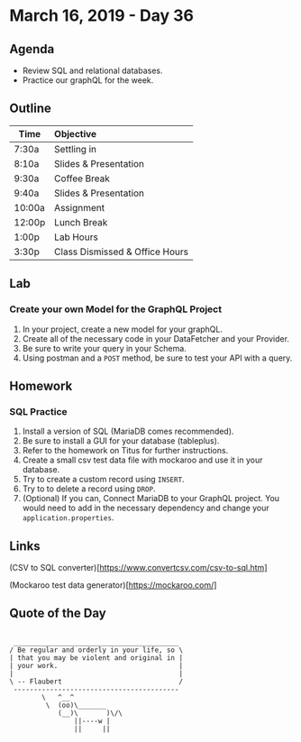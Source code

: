 # March 16, 2019 - Day 36


## Agenda

- Review SQL and relational databases.
- Practice our graphQL for the week. 

## Outline

| Time   | Objective                        |
| -------|:---------------------------------|
| 7:30a  | Settling in                      |
| 8:10a  | Slides & Presentation            |
| 9:30a  | Coffee Break                     |
| 9:40a  | Slides & Presentation            |
| 10:00a | Assignment                       |
| 12:00p | Lunch Break                      |
| 1:00p  | Lab Hours                        |
| 3:30p  | Class Dismissed & Office Hours   |

## Lab

### Create your own Model for the GraphQL Project

1. In your project, create a new model for your graphQL. 
2. Create all of the necessary code in your DataFetcher and your Provider. 
3. Be sure to write your query in your Schema. 
4. Using postman and a `POST` method, be sure to test your API with a query.

## Homework

### SQL Practice

1. Install a version of SQL (MariaDB comes recommended).
2. Be sure to install a GUI for your database (tableplus).
3. Refer to the homework on Titus for further instructions. 
4. Create a small csv test data file with mockaroo and use it in your database. 
5. Try to create a custom record using `INSERT`.
6. Try to to delete a record using `DROP`. 
7. (Optional) If you can, Connect MariaDB to your GraphQL project. You would need to add in the necessary dependency and change your `application.properties`. 

## Links

(CSV to SQL converter)[https://www.convertcsv.com/csv-to-sql.htm]

(Mockaroo test data generator)[https://mockaroo.com/]


## Quote of the Day 
```

 _________________________________________
/ Be regular and orderly in your life, so \
| that you may be violent and original in |
| your work.                              |
|                                         |
\ -- Flaubert                             /
 -----------------------------------------
        \   ^__^
         \  (oo)\_______
            (__)\       )\/\
                ||----w |
                ||     ||

```